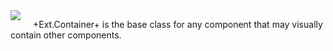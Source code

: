 <img src="resources/images/misc/ContainerUML.png" style="float : left; margin-right: 20px;"/>

+Ext.Container+ is the base class for any component that may visually contain 
other components. 


